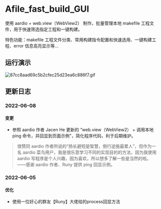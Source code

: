 # Afile_fast_build_GUI

使用 aardio + web.view（WebView2） 制作，批量管理本地 makefile 工程文件，用于快速筛选指定工程和一键构建。

特色功能：makefile 工程文件分类、常用构建指令配置和快速选用、一键构建工程、error 信息高亮显示等...

## 运行演示

![87cc8aad69c5b2cfec25d23ea6c886f7.gif](https://img.aarbbs.com:1024/images/2022/06/08/87cc8aad69c5b2cfec25d23ea6c886f7.gif)

## 更新日志

### 2022-06-08

#### 变更

* 参照 aardio 作者 Jacen He 更新的 “web.view（WebView2） + 调用本地 ping 命令，并回显到页面示例”，简化程序代码，利于后期维护。
> 很赞同 aardio 作者所说的“扬长避短是智慧，倒行逆施最累人”，但作为一名 aardio 菜鸟用户，我是很乐意学习不同的实现目的的方法，因为我使用 aardio 写程序是个人兴趣，因为喜欢，所以想多了解一些是当然的啦。——感谢 aardio 作者、Runy 提供 ping 回显示例。


### 2022-06-05

#### 优化

* 使用一位好心的群友【Runy】大佬给的process回显方法